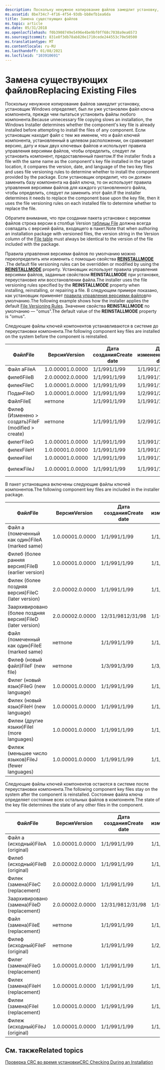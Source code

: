 ```yaml
---
description: Поскольку ненужное копирование файлов замедлит установку, установщик Windows определяет, был ли уже установлен файл ключа компонента, прежде чем пытаться установить файлы любого компонента.
ms.assetid: 8be734c7-4f16-4f54-93db-bb8efb1ea6da
title: Замена существующих файлов
ms.topic: article
ms.date: 05/31/2018
ms.openlocfilehash: f0b3908749e5496e4be9bf0ff68c7038a9ea6573
ms.sourcegitcommit: 831e8f3db78ab820e1710cede244553c70e50500
ms.translationtype: MT
ms.contentlocale: ru-RU
ms.lasthandoff: 01/08/2021
ms.locfileid: "103910691"
---
```

# <a name="replacing-existing-files"></a><span data-ttu-id="48980-103">Замена существующих файлов</span><span class="sxs-lookup"><span data-stu-id="48980-103">Replacing Existing Files</span></span>

<span data-ttu-id="48980-104">Поскольку ненужное копирование файлов замедлит установку, установщик Windows определяет, был ли уже установлен файл ключа компонента, прежде чем пытаться установить файлы любого компонента.</span><span class="sxs-lookup"><span data-stu-id="48980-104">Because unnecessary file copying slows an installation, the Windows Installer determines whether the component's key file is already installed before attempting to install the files of any component.</span></span> <span data-ttu-id="48980-105">Если установщик находит файл с тем же именем, что и файл ключей компонента, установленный в целевом расположении, он сравнивает версию, дату и язык двух ключевых файлов и использует правила управления версиями файлов, чтобы определить, следует ли установить компонент, предоставленный пакетом.</span><span class="sxs-lookup"><span data-stu-id="48980-105">If the installer finds a file with the same name as the component's key file installed in the target location, it compares the version, date, and language of the two key files and uses file versioning rules to determine whether to install the component provided by the package.</span></span> <span data-ttu-id="48980-106">Если установщик определит, что он должен заменить базу компонента на файл ключа, то он использует правила управления версиями файлов для каждого установленного файла, чтобы определить, следует ли заменить этот файл.</span><span class="sxs-lookup"><span data-stu-id="48980-106">If the installer determines it needs to replace the component base upon the key file, then it uses the file versioning rules on each installed file to determine whether to replace the file.</span></span>

<span data-ttu-id="48980-107">Обратите внимание, что при создании пакета установки с версиями файлов строка версии в столбце Version [таблицы File](file-table.md) должна всегда совпадать с версией файла, входящего в пакет.</span><span class="sxs-lookup"><span data-stu-id="48980-107">Note that when authoring an installation package with versioned files, the version string in the Version column of the [File table](file-table.md) must always be identical to the version of the file included with the package.</span></span>

<span data-ttu-id="48980-108">Правила управления версиями файлов по умолчанию можно переопределить или изменить с помощью свойства [**REINSTALLMODE**](reinstallmode.md) .</span><span class="sxs-lookup"><span data-stu-id="48980-108">The default file versioning rules can be overridden or modified by using the [**REINSTALLMODE**](reinstallmode.md) property.</span></span> <span data-ttu-id="48980-109">Установщик использует правила управления версиями файлов, заданные свойством **REINSTALLMODE** при установке, переустановке или восстановлении файла.</span><span class="sxs-lookup"><span data-stu-id="48980-109">The installer uses the file versioning rules specified by the **REINSTALLMODE** property when installing, reinstalling, or repairing a file.</span></span> <span data-ttu-id="48980-110">В следующем примере показано, как установщик применяет [правила управления версиями файлов](file-versioning-rules.md)по умолчанию.</span><span class="sxs-lookup"><span data-stu-id="48980-110">The following example shows how the installer applies the default [File Versioning Rules](file-versioning-rules.md).</span></span> <span data-ttu-id="48980-111">Значение свойства **REINSTALLMODE** по умолчанию — "omus".</span><span class="sxs-lookup"><span data-stu-id="48980-111">The default value of the **REINSTALLMODE** property is "omus".</span></span>

<span data-ttu-id="48980-112">Следующие файлы ключей компонентов устанавливаются в системе до переустановки компонента.</span><span class="sxs-lookup"><span data-stu-id="48980-112">The following component key files are installed on the system before the component is reinstalled.</span></span>



| <span data-ttu-id="48980-113">Файл</span><span class="sxs-lookup"><span data-stu-id="48980-113">File</span></span>                                    | <span data-ttu-id="48980-114">Версия</span><span class="sxs-lookup"><span data-stu-id="48980-114">Version</span></span>  | <span data-ttu-id="48980-115">Дата создания</span><span class="sxs-lookup"><span data-stu-id="48980-115">Create date</span></span> | <span data-ttu-id="48980-116">Дата изменения</span><span class="sxs-lookup"><span data-stu-id="48980-116">Modified date</span></span> | <span data-ttu-id="48980-117">Язык</span><span class="sxs-lookup"><span data-stu-id="48980-117">Language</span></span>    |
|-----------------------------------------|----------|-------------|---------------|-------------|
| <span data-ttu-id="48980-118">Файл а</span><span class="sxs-lookup"><span data-stu-id="48980-118">FileA</span></span>                                   | <span data-ttu-id="48980-119">1.0.0000</span><span class="sxs-lookup"><span data-stu-id="48980-119">1.0.0000</span></span> | <span data-ttu-id="48980-120">1/1/99</span><span class="sxs-lookup"><span data-stu-id="48980-120">1/1/99</span></span>      | <span data-ttu-id="48980-121">1/1/99</span><span class="sxs-lookup"><span data-stu-id="48980-121">1/1/99</span></span>        | <span data-ttu-id="48980-122">ENG</span><span class="sxs-lookup"><span data-stu-id="48980-122">ENG</span></span>         |
| <span data-ttu-id="48980-123">филеб</span><span class="sxs-lookup"><span data-stu-id="48980-123">FileB</span></span>                                   | <span data-ttu-id="48980-124">2.0.0000</span><span class="sxs-lookup"><span data-stu-id="48980-124">2.0.0000</span></span> | <span data-ttu-id="48980-125">1/1/99</span><span class="sxs-lookup"><span data-stu-id="48980-125">1/1/99</span></span>      | <span data-ttu-id="48980-126">1/1/99</span><span class="sxs-lookup"><span data-stu-id="48980-126">1/1/99</span></span>        | <span data-ttu-id="48980-127">ENG</span><span class="sxs-lookup"><span data-stu-id="48980-127">ENG</span></span>         |
| <span data-ttu-id="48980-128">филек</span><span class="sxs-lookup"><span data-stu-id="48980-128">FileC</span></span>                                   | <span data-ttu-id="48980-129">1.0.0000</span><span class="sxs-lookup"><span data-stu-id="48980-129">1.0.0000</span></span> | <span data-ttu-id="48980-130">1/1/99</span><span class="sxs-lookup"><span data-stu-id="48980-130">1/1/99</span></span>      | <span data-ttu-id="48980-131">1/1/99</span><span class="sxs-lookup"><span data-stu-id="48980-131">1/1/99</span></span>        | <span data-ttu-id="48980-132">ENG</span><span class="sxs-lookup"><span data-stu-id="48980-132">ENG</span></span>         |
| <span data-ttu-id="48980-133">Подан</span><span class="sxs-lookup"><span data-stu-id="48980-133">FileD</span></span>                                   | <span data-ttu-id="48980-134">1.0.0000</span><span class="sxs-lookup"><span data-stu-id="48980-134">1.0.0000</span></span> | <span data-ttu-id="48980-135">1/1/99</span><span class="sxs-lookup"><span data-stu-id="48980-135">1/1/99</span></span>      | <span data-ttu-id="48980-136">1/2/99</span><span class="sxs-lookup"><span data-stu-id="48980-136">1/2/99</span></span>        | <span data-ttu-id="48980-137">ENG</span><span class="sxs-lookup"><span data-stu-id="48980-137">ENG</span></span>         |
| <span data-ttu-id="48980-138">Файл</span><span class="sxs-lookup"><span data-stu-id="48980-138">FileE</span></span>                                   | <span data-ttu-id="48980-139">нет</span><span class="sxs-lookup"><span data-stu-id="48980-139">none</span></span>     | <span data-ttu-id="48980-140">1/1/99</span><span class="sxs-lookup"><span data-stu-id="48980-140">1/1/99</span></span>      | <span data-ttu-id="48980-141">1/1/99</span><span class="sxs-lookup"><span data-stu-id="48980-141">1/1/99</span></span>        | <span data-ttu-id="48980-142">нет</span><span class="sxs-lookup"><span data-stu-id="48980-142">none</span></span>        |
| <span data-ttu-id="48980-143">Филеф (Изменено > создать)</span><span class="sxs-lookup"><span data-stu-id="48980-143">FileF (modified > create)</span></span><br/> | <span data-ttu-id="48980-144">нет</span><span class="sxs-lookup"><span data-stu-id="48980-144">none</span></span>     | <span data-ttu-id="48980-145">1/1/99</span><span class="sxs-lookup"><span data-stu-id="48980-145">1/1/99</span></span>      | <span data-ttu-id="48980-146">1/2/99</span><span class="sxs-lookup"><span data-stu-id="48980-146">1/2/99</span></span>        | <span data-ttu-id="48980-147">нет</span><span class="sxs-lookup"><span data-stu-id="48980-147">none</span></span>        |
| <span data-ttu-id="48980-148">филег</span><span class="sxs-lookup"><span data-stu-id="48980-148">FileG</span></span>                                   | <span data-ttu-id="48980-149">1.0.0000</span><span class="sxs-lookup"><span data-stu-id="48980-149">1.0.0000</span></span> | <span data-ttu-id="48980-150">1/1/99</span><span class="sxs-lookup"><span data-stu-id="48980-150">1/1/99</span></span>      | <span data-ttu-id="48980-151">1/1/99</span><span class="sxs-lookup"><span data-stu-id="48980-151">1/1/99</span></span>        | <span data-ttu-id="48980-152">ENG</span><span class="sxs-lookup"><span data-stu-id="48980-152">ENG</span></span>         |
| <span data-ttu-id="48980-153">филех</span><span class="sxs-lookup"><span data-stu-id="48980-153">FileH</span></span>                                   | <span data-ttu-id="48980-154">1.0.0000</span><span class="sxs-lookup"><span data-stu-id="48980-154">1.0.0000</span></span> | <span data-ttu-id="48980-155">1/1/99</span><span class="sxs-lookup"><span data-stu-id="48980-155">1/1/99</span></span>      | <span data-ttu-id="48980-156">1/1/99</span><span class="sxs-lookup"><span data-stu-id="48980-156">1/1/99</span></span>        | <span data-ttu-id="48980-157">ENG, ФРН, SPN</span><span class="sxs-lookup"><span data-stu-id="48980-157">ENG,FRN,SPN</span></span> |
| <span data-ttu-id="48980-158">филеи</span><span class="sxs-lookup"><span data-stu-id="48980-158">FileI</span></span>                                   | <span data-ttu-id="48980-159">1.0.0000</span><span class="sxs-lookup"><span data-stu-id="48980-159">1.0.0000</span></span> | <span data-ttu-id="48980-160">1/1/99</span><span class="sxs-lookup"><span data-stu-id="48980-160">1/1/99</span></span>      | <span data-ttu-id="48980-161">1/1/99</span><span class="sxs-lookup"><span data-stu-id="48980-161">1/1/99</span></span>        | <span data-ttu-id="48980-162">ENG, ФРН</span><span class="sxs-lookup"><span data-stu-id="48980-162">ENG,FRN</span></span>     |
| <span data-ttu-id="48980-163">филеж</span><span class="sxs-lookup"><span data-stu-id="48980-163">FileJ</span></span>                                   | <span data-ttu-id="48980-164">1.0.0000</span><span class="sxs-lookup"><span data-stu-id="48980-164">1.0.0000</span></span> | <span data-ttu-id="48980-165">1/1/99</span><span class="sxs-lookup"><span data-stu-id="48980-165">1/1/99</span></span>      | <span data-ttu-id="48980-166">1/1/99</span><span class="sxs-lookup"><span data-stu-id="48980-166">1/1/99</span></span>        | <span data-ttu-id="48980-167">ENG, GER, ВОССТАНОВЛЕНИЕ</span><span class="sxs-lookup"><span data-stu-id="48980-167">ENG,GER,ITN</span></span> |



 

<span data-ttu-id="48980-168">В пакет установщика включены следующие файлы ключей компонентов.</span><span class="sxs-lookup"><span data-stu-id="48980-168">The following component key files are included in the installer package.</span></span>



| <span data-ttu-id="48980-169">Файл</span><span class="sxs-lookup"><span data-stu-id="48980-169">File</span></span>                               | <span data-ttu-id="48980-170">Версия</span><span class="sxs-lookup"><span data-stu-id="48980-170">Version</span></span>  | <span data-ttu-id="48980-171">Дата создания</span><span class="sxs-lookup"><span data-stu-id="48980-171">Create date</span></span> | <span data-ttu-id="48980-172">Дата изменения</span><span class="sxs-lookup"><span data-stu-id="48980-172">Modified date</span></span> | <span data-ttu-id="48980-173">Язык</span><span class="sxs-lookup"><span data-stu-id="48980-173">Language</span></span>    |
|------------------------------------|----------|-------------|---------------|-------------|
| <span data-ttu-id="48980-174">Файл a (помеченный как один)</span><span class="sxs-lookup"><span data-stu-id="48980-174">FileA (marked same)</span></span><br/>     | <span data-ttu-id="48980-175">1.0.0000</span><span class="sxs-lookup"><span data-stu-id="48980-175">1.0.0000</span></span> | <span data-ttu-id="48980-176">1/1/99</span><span class="sxs-lookup"><span data-stu-id="48980-176">1/1/99</span></span>      | <span data-ttu-id="48980-177">1/1/99</span><span class="sxs-lookup"><span data-stu-id="48980-177">1/1/99</span></span>        | <span data-ttu-id="48980-178">ENG</span><span class="sxs-lookup"><span data-stu-id="48980-178">ENG</span></span>         |
| <span data-ttu-id="48980-179">Филеб (более ранняя версия)</span><span class="sxs-lookup"><span data-stu-id="48980-179">FileB (earlier version)</span></span><br/> | <span data-ttu-id="48980-180">1.0.0000</span><span class="sxs-lookup"><span data-stu-id="48980-180">1.0.0000</span></span> | <span data-ttu-id="48980-181">1/1/99</span><span class="sxs-lookup"><span data-stu-id="48980-181">1/1/99</span></span>      | <span data-ttu-id="48980-182">1/1/99</span><span class="sxs-lookup"><span data-stu-id="48980-182">1/1/99</span></span>        | <span data-ttu-id="48980-183">ENG</span><span class="sxs-lookup"><span data-stu-id="48980-183">ENG</span></span>         |
| <span data-ttu-id="48980-184">Филек (более поздняя версия)</span><span class="sxs-lookup"><span data-stu-id="48980-184">FileC (later version)</span></span><br/>   | <span data-ttu-id="48980-185">2.0.0000</span><span class="sxs-lookup"><span data-stu-id="48980-185">2.0.0000</span></span> | <span data-ttu-id="48980-186">1/1/99</span><span class="sxs-lookup"><span data-stu-id="48980-186">1/1/99</span></span>      | <span data-ttu-id="48980-187">1/1/99</span><span class="sxs-lookup"><span data-stu-id="48980-187">1/1/99</span></span>        | <span data-ttu-id="48980-188">ENG</span><span class="sxs-lookup"><span data-stu-id="48980-188">ENG</span></span>         |
| <span data-ttu-id="48980-189">Заархивировано (более поздняя версия)</span><span class="sxs-lookup"><span data-stu-id="48980-189">FileD (later version)</span></span><br/>   | <span data-ttu-id="48980-190">2.0.0000</span><span class="sxs-lookup"><span data-stu-id="48980-190">2.0.0000</span></span> | <span data-ttu-id="48980-191">12/31/98</span><span class="sxs-lookup"><span data-stu-id="48980-191">12/31/98</span></span>    | <span data-ttu-id="48980-192">1/10/99</span><span class="sxs-lookup"><span data-stu-id="48980-192">1/10/99</span></span>       | <span data-ttu-id="48980-193">фрн</span><span class="sxs-lookup"><span data-stu-id="48980-193">FRN</span></span>         |
| <span data-ttu-id="48980-194">Файл (помеченный как один)</span><span class="sxs-lookup"><span data-stu-id="48980-194">FileE (marked same)</span></span><br/>     | <span data-ttu-id="48980-195">нет</span><span class="sxs-lookup"><span data-stu-id="48980-195">none</span></span>     | <span data-ttu-id="48980-196">1/1/99</span><span class="sxs-lookup"><span data-stu-id="48980-196">1/1/99</span></span>      | <span data-ttu-id="48980-197">1/1/99</span><span class="sxs-lookup"><span data-stu-id="48980-197">1/1/99</span></span>        | <span data-ttu-id="48980-198">нет</span><span class="sxs-lookup"><span data-stu-id="48980-198">none</span></span>        |
| <span data-ttu-id="48980-199">Филеф (новый файл)</span><span class="sxs-lookup"><span data-stu-id="48980-199">FileF (new file)</span></span><br/>        | <span data-ttu-id="48980-200">нет</span><span class="sxs-lookup"><span data-stu-id="48980-200">none</span></span>     | <span data-ttu-id="48980-201">1/3/99</span><span class="sxs-lookup"><span data-stu-id="48980-201">1/3/99</span></span>      | <span data-ttu-id="48980-202">1/3/99</span><span class="sxs-lookup"><span data-stu-id="48980-202">1/3/99</span></span>        | <span data-ttu-id="48980-203">нет</span><span class="sxs-lookup"><span data-stu-id="48980-203">none</span></span>        |
| <span data-ttu-id="48980-204">Филег (новый язык)</span><span class="sxs-lookup"><span data-stu-id="48980-204">FileG (new language)</span></span><br/>    | <span data-ttu-id="48980-205">1.0.0000</span><span class="sxs-lookup"><span data-stu-id="48980-205">1.0.0000</span></span> | <span data-ttu-id="48980-206">1/1/99</span><span class="sxs-lookup"><span data-stu-id="48980-206">1/1/99</span></span>      | <span data-ttu-id="48980-207">1/1/99</span><span class="sxs-lookup"><span data-stu-id="48980-207">1/1/99</span></span>        | <span data-ttu-id="48980-208">фрн</span><span class="sxs-lookup"><span data-stu-id="48980-208">FRN</span></span>         |
| <span data-ttu-id="48980-209">Филех (новый язык)</span><span class="sxs-lookup"><span data-stu-id="48980-209">FileH (new language)</span></span><br/>    | <span data-ttu-id="48980-210">1.0.0000</span><span class="sxs-lookup"><span data-stu-id="48980-210">1.0.0000</span></span> | <span data-ttu-id="48980-211">1/1/99</span><span class="sxs-lookup"><span data-stu-id="48980-211">1/1/99</span></span>      | <span data-ttu-id="48980-212">1/1/99</span><span class="sxs-lookup"><span data-stu-id="48980-212">1/1/99</span></span>        | <span data-ttu-id="48980-213">ВОССТАНОВЛЕНИЕ, ENG, GER</span><span class="sxs-lookup"><span data-stu-id="48980-213">ITN,ENG,GER</span></span> |
| <span data-ttu-id="48980-214">Филеи (другие языки)</span><span class="sxs-lookup"><span data-stu-id="48980-214">FileI (more languages)</span></span><br/>  | <span data-ttu-id="48980-215">1.0.0000</span><span class="sxs-lookup"><span data-stu-id="48980-215">1.0.0000</span></span> | <span data-ttu-id="48980-216">1/1/99</span><span class="sxs-lookup"><span data-stu-id="48980-216">1/1/99</span></span>      | <span data-ttu-id="48980-217">1/1/99</span><span class="sxs-lookup"><span data-stu-id="48980-217">1/1/99</span></span>        | <span data-ttu-id="48980-218">ENG, ФРН, SPN</span><span class="sxs-lookup"><span data-stu-id="48980-218">ENG,FRN,SPN</span></span> |
| <span data-ttu-id="48980-219">Филеж (меньшее число языков)</span><span class="sxs-lookup"><span data-stu-id="48980-219">FileJ (fewer languages)</span></span><br/> | <span data-ttu-id="48980-220">1.0.0000</span><span class="sxs-lookup"><span data-stu-id="48980-220">1.0.0000</span></span> | <span data-ttu-id="48980-221">1/1/99</span><span class="sxs-lookup"><span data-stu-id="48980-221">1/1/99</span></span>      | <span data-ttu-id="48980-222">1/1/99</span><span class="sxs-lookup"><span data-stu-id="48980-222">1/1/99</span></span>        | <span data-ttu-id="48980-223">GER</span><span class="sxs-lookup"><span data-stu-id="48980-223">GER</span></span>         |



 

<span data-ttu-id="48980-224">Следующие файлы ключей компонентов остаются в системе после переустановки компонента.</span><span class="sxs-lookup"><span data-stu-id="48980-224">The following component key files stay on the system after the component is reinstalled.</span></span> <span data-ttu-id="48980-225">Состояние файла ключа определяет состояние всех остальных файлов в компоненте.</span><span class="sxs-lookup"><span data-stu-id="48980-225">The state of the key file determines the state of any other files in the component.</span></span>



| <span data-ttu-id="48980-226">Файл</span><span class="sxs-lookup"><span data-stu-id="48980-226">File</span></span>                | <span data-ttu-id="48980-227">Версия</span><span class="sxs-lookup"><span data-stu-id="48980-227">Version</span></span>  | <span data-ttu-id="48980-228">Дата создания</span><span class="sxs-lookup"><span data-stu-id="48980-228">Create date</span></span> | <span data-ttu-id="48980-229">Дата изменения</span><span class="sxs-lookup"><span data-stu-id="48980-229">Modified date</span></span> | <span data-ttu-id="48980-230">Язык</span><span class="sxs-lookup"><span data-stu-id="48980-230">Language</span></span>    |
|---------------------|----------|-------------|---------------|-------------|
| <span data-ttu-id="48980-231">Файл a (исходный)</span><span class="sxs-lookup"><span data-stu-id="48980-231">FileA (original)</span></span>    | <span data-ttu-id="48980-232">1.0.0000</span><span class="sxs-lookup"><span data-stu-id="48980-232">1.0.0000</span></span> | <span data-ttu-id="48980-233">1/1/99</span><span class="sxs-lookup"><span data-stu-id="48980-233">1/1/99</span></span>      | <span data-ttu-id="48980-234">1/1/99</span><span class="sxs-lookup"><span data-stu-id="48980-234">1/1/99</span></span>        | <span data-ttu-id="48980-235">ENG</span><span class="sxs-lookup"><span data-stu-id="48980-235">ENG</span></span>         |
| <span data-ttu-id="48980-236">Филеб (исходный)</span><span class="sxs-lookup"><span data-stu-id="48980-236">FileB (original)</span></span>    | <span data-ttu-id="48980-237">2.0.0000</span><span class="sxs-lookup"><span data-stu-id="48980-237">2.0.0000</span></span> | <span data-ttu-id="48980-238">1/1/99</span><span class="sxs-lookup"><span data-stu-id="48980-238">1/1/99</span></span>      | <span data-ttu-id="48980-239">1/1/99</span><span class="sxs-lookup"><span data-stu-id="48980-239">1/1/99</span></span>        | <span data-ttu-id="48980-240">ENG</span><span class="sxs-lookup"><span data-stu-id="48980-240">ENG</span></span>         |
| <span data-ttu-id="48980-241">Филек (замена)</span><span class="sxs-lookup"><span data-stu-id="48980-241">FileC (replacement)</span></span> | <span data-ttu-id="48980-242">2.0.0000</span><span class="sxs-lookup"><span data-stu-id="48980-242">2.0.0000</span></span> | <span data-ttu-id="48980-243">1/1/99</span><span class="sxs-lookup"><span data-stu-id="48980-243">1/1/99</span></span>      | <span data-ttu-id="48980-244">1/1/99</span><span class="sxs-lookup"><span data-stu-id="48980-244">1/1/99</span></span>        | <span data-ttu-id="48980-245">ENG</span><span class="sxs-lookup"><span data-stu-id="48980-245">ENG</span></span>         |
| <span data-ttu-id="48980-246">Заархивировано (замена)</span><span class="sxs-lookup"><span data-stu-id="48980-246">FileD (replacement)</span></span> | <span data-ttu-id="48980-247">2.0.0000</span><span class="sxs-lookup"><span data-stu-id="48980-247">2.0.0000</span></span> | <span data-ttu-id="48980-248">12/31/98</span><span class="sxs-lookup"><span data-stu-id="48980-248">12/31/98</span></span>    | <span data-ttu-id="48980-249">1/10/99</span><span class="sxs-lookup"><span data-stu-id="48980-249">1/10/99</span></span>       | <span data-ttu-id="48980-250">фрн</span><span class="sxs-lookup"><span data-stu-id="48980-250">FRN</span></span>         |
| <span data-ttu-id="48980-251">Файл (замена)</span><span class="sxs-lookup"><span data-stu-id="48980-251">FileE (replacement)</span></span> | <span data-ttu-id="48980-252">нет</span><span class="sxs-lookup"><span data-stu-id="48980-252">none</span></span>     | <span data-ttu-id="48980-253">1/1/99</span><span class="sxs-lookup"><span data-stu-id="48980-253">1/1/99</span></span>      | <span data-ttu-id="48980-254">1/1/99</span><span class="sxs-lookup"><span data-stu-id="48980-254">1/1/99</span></span>        | <span data-ttu-id="48980-255">нет</span><span class="sxs-lookup"><span data-stu-id="48980-255">none</span></span>        |
| <span data-ttu-id="48980-256">Филеф (исходный)</span><span class="sxs-lookup"><span data-stu-id="48980-256">FileF (original)</span></span>    | <span data-ttu-id="48980-257">нет</span><span class="sxs-lookup"><span data-stu-id="48980-257">none</span></span>     | <span data-ttu-id="48980-258">1/1/99</span><span class="sxs-lookup"><span data-stu-id="48980-258">1/1/99</span></span>      | <span data-ttu-id="48980-259">1/2/99</span><span class="sxs-lookup"><span data-stu-id="48980-259">1/2/99</span></span>        | <span data-ttu-id="48980-260">нет</span><span class="sxs-lookup"><span data-stu-id="48980-260">none</span></span>        |
| <span data-ttu-id="48980-261">Филег (замена)</span><span class="sxs-lookup"><span data-stu-id="48980-261">FileG (replacement)</span></span> | <span data-ttu-id="48980-262">1.0.0000</span><span class="sxs-lookup"><span data-stu-id="48980-262">1.0.0000</span></span> | <span data-ttu-id="48980-263">1/1/99</span><span class="sxs-lookup"><span data-stu-id="48980-263">1/1/99</span></span>      | <span data-ttu-id="48980-264">1/1/99</span><span class="sxs-lookup"><span data-stu-id="48980-264">1/1/99</span></span>        | <span data-ttu-id="48980-265">фрн</span><span class="sxs-lookup"><span data-stu-id="48980-265">FRN</span></span>         |
| <span data-ttu-id="48980-266">Филех (замена)</span><span class="sxs-lookup"><span data-stu-id="48980-266">FileH (replacement)</span></span> | <span data-ttu-id="48980-267">1.0.0000</span><span class="sxs-lookup"><span data-stu-id="48980-267">1.0.0000</span></span> | <span data-ttu-id="48980-268">1/1/99</span><span class="sxs-lookup"><span data-stu-id="48980-268">1/1/99</span></span>      | <span data-ttu-id="48980-269">1/1/99</span><span class="sxs-lookup"><span data-stu-id="48980-269">1/1/99</span></span>        | <span data-ttu-id="48980-270">ВОССТАНОВЛЕНИЕ, ENG, GER</span><span class="sxs-lookup"><span data-stu-id="48980-270">ITN,ENG,GER</span></span> |
| <span data-ttu-id="48980-271">Филеи (замена)</span><span class="sxs-lookup"><span data-stu-id="48980-271">FileI (replacement)</span></span> | <span data-ttu-id="48980-272">1.0.0000</span><span class="sxs-lookup"><span data-stu-id="48980-272">1.0.0000</span></span> | <span data-ttu-id="48980-273">1/1/99</span><span class="sxs-lookup"><span data-stu-id="48980-273">1/1/99</span></span>      | <span data-ttu-id="48980-274">1/1/99</span><span class="sxs-lookup"><span data-stu-id="48980-274">1/1/99</span></span>        | <span data-ttu-id="48980-275">ENG, ФРН, SPN</span><span class="sxs-lookup"><span data-stu-id="48980-275">ENG,FRN,SPN</span></span> |
| <span data-ttu-id="48980-276">Филеж (исходный)</span><span class="sxs-lookup"><span data-stu-id="48980-276">FileJ (original)</span></span>    | <span data-ttu-id="48980-277">1.0.0000</span><span class="sxs-lookup"><span data-stu-id="48980-277">1.0.0000</span></span> | <span data-ttu-id="48980-278">1/1/99</span><span class="sxs-lookup"><span data-stu-id="48980-278">1/1/99</span></span>      | <span data-ttu-id="48980-279">1/1/99</span><span class="sxs-lookup"><span data-stu-id="48980-279">1/1/99</span></span>        | <span data-ttu-id="48980-280">ENG, GER, ВОССТАНОВЛЕНИЕ</span><span class="sxs-lookup"><span data-stu-id="48980-280">ENG,GER,ITN</span></span> |



 

## <a name="related-topics"></a><span data-ttu-id="48980-281">См. также</span><span class="sxs-lookup"><span data-stu-id="48980-281">Related topics</span></span>

<dl> <dt>

[<span data-ttu-id="48980-282">Проверка CRC во время установки</span><span class="sxs-lookup"><span data-stu-id="48980-282">CRC Checking During an Installation</span></span>](crc-checking-during-an-installation.md)
</dt> </dl>

 

 




